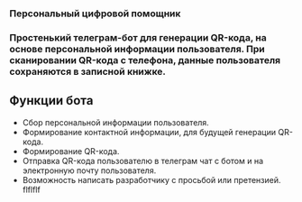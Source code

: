 ### Персональный цифровой помощник

### Простенький телеграм-бот для генерации QR-кода, на основе персональной информации пользователя. При сканировании QR-кода с телефона, данные пользователя сохраняются в записной книжке.


## Функции бота

- Сбор персональной информации пользователя.
- Формирование контактной информации, для будущей генерации QR-кода.
- Формирование QR-кода.
- Отправка QR-кода пользователю в телеграм чат с ботом и на электронную почту пользователя.
- Возможность написать разработчику с просьбой или претензией.
flflflf